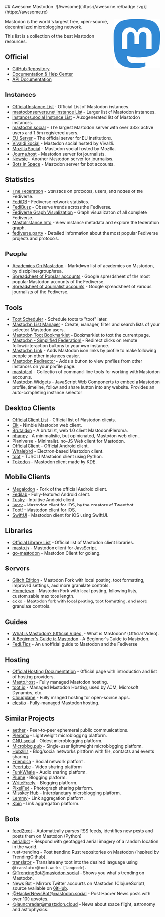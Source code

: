 <div class="github-widget" data-repo="hyperupcall/awesome-mastodon"></div>
## Awesome Mastodon [![Awesome](https://awesome.re/badge.svg)](https://awesome.re) <!-- omit from toc -->

[<img src="https://raw.githubusercontent.com/hyperupcall/awesome-mastodon/master/./assets/mastodon-logo.svg?sanitize=true" align="right" width="150">](https://joinmastodon.org/)

Mastodon is the world's largest free, open-source, decentralized microblogging network.

This list is a collection of the best Mastodon resources.



## Official

- [GitHub Repository](https://github.com/tootsuite/mastodon/)
- [Documentation & Help Center](https://docs.joinmastodon.org/)
- [API Documentation](https://docs.joinmastodon.org/client/intro/)

## Instances

- [Official Instance List](https://joinmastodon.org/servers) - Official List of Mastodon instances.
- [mastodonservers.net Instance List](https://mastodonservers.net/) - Larger list of Mastodon instances.
- [instances.social Instance List](https://instances.social/list/) - Autogenerated list of Mastodon instances.
- [mastodon.social](https://mastodon.social/about/) - The largest Mastodon server with over 333k active users and 1.5m registered users.
- [EU Server](https://social.network.europa.eu/about/) - The official server for EU institutions.
- [Vivaldi Social](https://social.vivaldi.net/about/) - Mastodon social hosted by Vivaldi.
- [Mozilla Social](https://mozilla.social/about/) - Mastodon social hosted by Mozilla.
- [Journa.host](https://journa.host/about/) - Mastodon server for journalists.
- [Newsie](https://newsie.social/about/) - Another Mastodon server for journalists.
- [Bots in Space](https://botsin.space/about/) - Mastodon server for bot accounts.

## Statistics

- [The Federation](https://the-federation.info/) - Statistics on protocols, users, and nodes of the Fediverse.
- [FediDB](https://fedidb.org/network/) - Fediverse network statistics.
- [FediBuzz](https://fedi.buzz/) - Observe trends across the Fediverse.
- [Fediverse Graph Visualization](https://www.comeetie.fr/galerie/mapstodon/) - Graph visualization of all complete Fediverse.
- [MastoInstance.Info](https://mastoinstance.info/) - View instance metadata and explore the federation graph.
- [fediverse.party](https://fediverse.party/) - Detailed information about the most popular Fediverse projects and protocols.

## People

- [Academics On Mastodon](https://github.com/nathanlesage/academics-on-mastodon/) - Markdown list of academics on Mastodon, by discipline/group/area.
- [Spreadsheet of Popular accounts](https://docs.google.com/spreadsheets/d/1cpUKkoT1MUn8_xM4usiERn-IdEuh0hXfBrwbbThwGiI/edit#gid=1111869705/) - Google spreadsheet of the most popular Mastodon accounts of the Fediverse.
- [Spreadsheet of Journalist accounts](https://docs.google.com/spreadsheets/d/13No4yxY-oFrN8PigC2jBWXreFCHWwVRTftwP6HcREtA/edit#gid=1320898902/) - Google spreadsheet of various journalists of the Fediverse.

## Tools

- [Toot Scheduler](https://scheduler.mastodon.tools/) - Schedule toots to "toot" later.
- [Mastodon List Manager](https://www.mastodonlistmanager.org/main/) - Create, manager, filter, and search lists of your selected Mastodon users.
- [Mastodon Toot Bookmarklet](https://rknightuk.github.io/mastodon-toot-bookmarklet/) - Bookmarklet to toot the current page.
- [Mastodon - Simplified Federation!](https://addons.mozilla.org/firefox/addon/mastodon-simplified-federation/) - Redirect clicks on remote follow/interaction buttons to your own instance.
- [Mastodon Link](https://github.com/masrly/mastodon-link/) - Adds Mastodon icon links by profile to make following people on other instances easier.
- [Mastodon Redirector](https://github.com/bramus/mastodon-redirector/) - Adds a button to view profiles from other instances on your profile page.
- [mastotool](https://github.com/muesli/mastotool/) - Collection of command-line tools for working with Mastodon accounts.
- [Mastodon Widgets](https://github.com/splitbrain/mastodon-widget) - JavaScript Web Components to embed a Mastodon profile, timeline, follow and share button into any website. Provides an auto-completing instance selector.

## Desktop Clients

- [Official Client List](https://joinmastodon.org/apps/) - Official list of Mastodon clients.
- [Elk](https://github.com/elk-zone/elk/) - Nimble Mastodon web client.
- [Brutaldon](https://gitlab.com/brutaldon/brutaldon/) - A brutalist, web 1.0 client Mastodon/Pleroma.
- [phanpy](https://github.com/cheeaun/phanpy) - A minimalistic, but opinionated, Mastodon web client.
- [Planiverse](https://git.mulligrubs.me/planiverse/) - Minimalist, no-JS Web client for Mastodon.
- [Official Client](https://github.com/mastodon/mastodon-android/) - Official Android client.
- [Whalebird](https://whalebird.social/en/desktop/contents/) - Electron-based Mastodon client.
- [toot](https://github.com/ihabunek/toot/) - TUI/CLI Mastodon client using Python.
- [Tokodon](https://apps.kde.org/tokodon/) - Mastodon client made by KDE.

## Mobile Clients

- [Megalodon](https://sk22.github.io/megalodon/) - Fork of the official Android client.
- [Fedilab](https://codeberg.org/tom79/Fedilab/) - Fully-featured Android client.
- [Tusky](https://github.com/tuskyapp/Tusky/) - Intuitive Android client.
- [Ivory](https://apps.apple.com/us/app/ivory-for-mastodon-by-tapbots/id6444602274) - Mastodon client for iOS, by the creators of Tweetbot.
- [Toot!](https://apps.apple.com/us/app/toot/id1229021451) - Mastodon client for iOS.
- [SwiftUI](https://github.com/Dimillian/IceCubesApp) - Mastodon client for iOS using SwiftUI.

## Libraries

- [Official Library List](https://docs.joinmastodon.org/client/libraries/) - Official list of Mastodon client libraries.
- [masto.js](https://github.com/neet/masto.js) - Mastodon client for JavaScript.
- [go-mastodon](https://github.com/mattn/go-mastodon) - Mastodon Client for golang.

## Servers

- [Glitch Edition](https://glitch-soc.github.io/docs/) - Mastodon Fork with local posting, toot formatting, improved settings, and more granulate controls.
- [Hometown](https://github.com/hometown-fork/hometown/) - Mastodon Fork with local posting, following lists, customizable max toos length.
- [ecko](https://github.com/magicstone-dev/ecko/) - Mastodon fork with local posting, toot formatting, and more granulate controls.

## Guides

- [What is Mastodon? (Official Video)](https://www.youtube.com/watch?v=IPSbNdBmWKE) - What is Mastodon? (Official Video).
- [A Beginner's Guide to Mastodon](https://buffer.com/resources/mastodon-social) - A Beginner's Guide to Mastodon.
- [Fedi.Tips](https://fedi.tips) - An unofficial guide to Mastodon and the Fediverse.

## Hosting

- [Official Hosting Documentation](https://docs.joinmastodon.org/user/run-your-own) - Official page with introduction and list of hosting providers.
- [Masto.host](https://masto.host) - Fully managed Mastodon hosting.
- [toot.io](https://toot.io/mastodon_hosting.html) - Managed Mastodon Hosting, used by ACM, Microsoft Dynamics, etc.
- [Cloudplane](https://cloudplane.org) - Fully manged hosting for open-source apps.
- [elestio](https://elest.io/open-source/mastodon) - Fully-managed Mastodon hosting.

## Similar Projects

- [aether](https://getaether.net) - Peer-to-peer ephemeral public communications.
- [Pleroma](https://pleroma.social/) - Lightweight microblogging platform.
- [GNU social](https://gnusocial.rocks/) - Oldest microblogging platform.
- [Microblog.pub](https://microblog.pub/) - Single-user lightweight microblogging platform.
- [Hubzilla](https://zotlabs.org/page/hubzilla/hubzilla-project/) - Blog/social networks platform with file, contacts and events sharing.
- [Friendica](https://friendi.ca/) - Social network platform.
- [Peertube](https://joinpeertube.org/) - Video sharing platform.
- [FunkWhale](https://funkwhale.audio/) - Audio sharing platform.
- [Plume](https://joinplu.me/) - Blogging platform.
- [WriteFreely](https://writefreely.org/) - Blogging platform.
- [PixelFed](https://pixelfed.org/) - Photograph sharing platform.
- [Misskey Hub](https://misskey-hub.net/en/) - Interplanetary microblogging platform.
- [Lemmy](https://join-lemmy.org/) - Link aggregation platform.
- [Kbin](https://kbin.social) - Link aggregation platform.

## Bots

- [feed2toot](https://gitlab.com/chaica/feed2toot) - Automatically parses RSS feeds, identifies new posts and posts them on Mastodon (Python).
- [aerialbot](https://github.com/doersino/aerialbot) - Respond with geotagged aerial imagery of a random location in the world.
- [rust-trending](https://github.com/pbzweihander/rust-trending) - Post trending Rust repositories on Mastodon (inspired by TrendingGithub).
- [translator](https://christopher.su/projects/translator/) - Translate any toot into the desired language using `@translator@toot.works [langcode]`.
- [@TrendingBot@mastodon.social](https://mastodon.social/@TrendingBot) - Shows you what's trending on Mastodon.
- [News Bot](https://botsin.space/@newsbot) - Mirrors Twitter accounts on Mastodon (ClojureScript), source available on [GitHub](https://github.com/yogthos/mastodon-bot).
- [@HackerNewsBot@mastodon.social](https://mastodon.social/@HackerNewsBot) - Post Hacker News posts with over 100 upvotes.
- [@launchradar@mastodon.cloud](https://mastodon.cloud/@launchradar) - News about space flight, astronomy and astrophysics.

